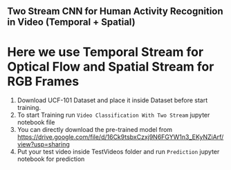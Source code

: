 ## Two Stream CNN for Human Activity Recognition in Video (Temporal + Spatial)
# Here we use Temporal Stream for Optical Flow and Spatial Stream for RGB Frames 
1. Download UCF-101 Dataset and place it inside Dataset before start training.
2. To start Training run `Video Classification With Two Stream` jupyter notebook file
3. You can directly download the pre-trained model from
https://drive.google.com/file/d/16Ck9tsbxCzxj9N6FGYW1n3_EKyNZiArf/view?usp=sharing
4. Put your test video inside TestVideos folder and run `Prediction` jupyter notebook for prediction  